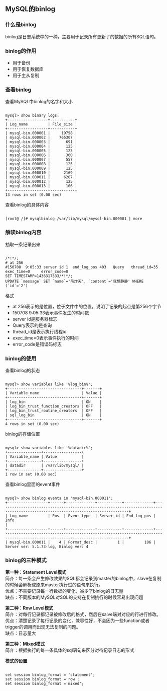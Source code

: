 ## MySQL的binlog ##

### 什么是binlog ###
binlog是日志系统中的一种，主要用于记录所有更新了的数据的所有SQL语句。

### binlog的作用 ###
- 用于备份
- 用于恢复数据库
- 用于主从复制

### 查看binlog ###
查看MySQL中binlog的名字和大小
<pre><code>
mysql> show binary logs; 
+------------------+-----------+
| Log_name         | File_size |
+------------------+-----------+
| mysql-bin.000001 |     19758 |
| mysql-bin.000002 |    765307 |
| mysql-bin.000003 |       691 |
| mysql-bin.000004 |       125 |
| mysql-bin.000005 |       125 |
| mysql-bin.000006 |       360 |
| mysql-bin.000007 |       557 |
| mysql-bin.000008 |       125 |
| mysql-bin.000009 |       125 |
| mysql-bin.000010 |      2169 |
| mysql-bin.000011 |      6207 |
| mysql-bin.000012 |       125 |
| mysql-bin.000013 |       106 |
+------------------+-----------+
13 rows in set (0.00 sec)
</code></pre>

查看binlog的具体内容
<pre><code>
[root@ /]# mysqlbinlog /var/lib/mysql/mysql-bin.000001 | more
</code></pre>

### 解读binlog内容 ###
抽取一条记录出来
<pre><code>
/*!*/;
# at 256
#150708  9:05:33 server id 1  end_log_pos 403   Query   thread_id=35    exec_time=0     error_code=0
SET TIMESTAMP=1436317533/*!*/;
UPDATE `message` SET `name`='吊炸天', `content`='我想静静' WHERE (`id`='2')
</code></pre>
格式</br>

- at 256表示的是位置，位于文件中的位置，说明了记录的起点是第256个字节
- 150708  9:05:33表示事件发生的时间戳
- server id是服务器标志
- Query表示的是查询
- thread_id是表示执行线程id
- exec_time=0表示事件执行的时间
- error_code是错误码标志

### binlog的使用 ###
查看binlog的状态
<pre><code>
mysql> show variables like '%log_bin%';
+---------------------------------+-------+
| Variable_name                   | Value |
+---------------------------------+-------+
| log_bin                         | ON    |
| log_bin_trust_function_creators | OFF   |
| log_bin_trust_routine_creators  | OFF   |
| sql_log_bin                     | ON    |
+---------------------------------+-------+
4 rows in set (0.00 sec)
</code></pre>

binlog的存储位置
<pre><code>
mysql> show variables like '%datadir%';
+---------------+-----------------+
| Variable_name | Value           |
+---------------+-----------------+
| datadir       | /var/lib/mysql/ |
+---------------+-----------------+
1 row in set (0.00 sec)
</code></pre>

查看binlog里面的event事件
<pre><code>
mysql> show binlog events in 'mysql-bin.000011';
+------------------+------+-------------+-----------+-------------+--------------------------------------------------------------------------------------------------------------------------------+
| Log_name         | Pos  | Event_type  | Server_id | End_log_pos | Info                                                                                                                           |
+------------------+------+-------------+-----------+-------------+--------------------------------------------------------------------------------------------------------------------------------+
| mysql-bin.000011 |    4 | Format_desc |         1 |         106 | Server ver: 5.1.73-log, Binlog ver: 4 
</code></pre>

### binlog的三种模式 ###
**第一种：Statement Level模式**<br>
简介：每一条会产生修改效果的SQL都会记录到master的binlog中，slave在复制的时候会解析成原来master执行过的语句来执行。<br>
优点：不需要记录每一行数据的变化，减少了binlog的日志量<br>
缺点：不同版本的MySQL对SQL的支持在复制执行的时候容易出现问题<br>

**第二种：Row Level模式**<br>
简介：对每行记录都记录被修改后的格式，然后在salve端对对应的行进行修改。<br>
优点：清楚记录了每行记录的变化，兼容性好，不会因为一些function或者trigger的调用而出现无法复制的问题。<br>
缺点：日志量大<br>

**第三种：Mixed模式**<br>
简介：根据执行的每一条具体的sql语句来区分对待记录日志的形式<br>

**模式的设置**
<pre><code>
set session binlog_format = 'statement';
set session binlog_format ='row';
set session binlog_format ='mixed';
</code></pre>


